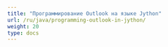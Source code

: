 ```yaml
---
title: "Программирование Outlook на языке Jython"
url: /ru/java/programming-outlook-in-jython/
weight: 20
type: docs
---
```

